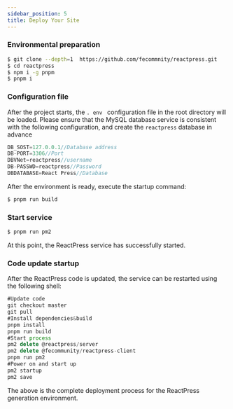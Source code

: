 ```yaml
---
sidebar_position: 5
title: Deploy Your Site
---
```


### Environmental preparation
```bash
$ git clone --depth=1  https://github.com/fecommnity/reactpress.git
$ cd reactpress
$ npm i -g pnpm
$ pnpm i
```

### Configuration file
After the project starts, the `. env ` configuration file in the root directory will be loaded. Please ensure that the MySQL database service is consistent with the following configuration, and create the ` reactpress ` database in advance

```js
DB_SOST=127.0.0.1//Database address
DB-PORT=3306//Port
DBVNet=reactpress//username
DB-PASSWD=reactpress//Password
DBDATABASE=React Press//Database
```
After the environment is ready, execute the startup command:
```bash
$ pnpm run build
```

### Start service
```bash
$ pnpm run pm2
```

At this point, the ReactPress service has successfully started.
### Code update startup

After the ReactPress code is updated, the service can be restarted using the following shell:

```js
#Update code
git checkout master
git pull
#Install dependencies&build
pnpm install
pnpm run build
#Start process
pm2 delete @reactpress/server
pm2 delete @fecommunity/reactpress-client
pnpm run pm2
#Power on and start up
pm2 startup
pm2 save
```
The above is the complete deployment process for the ReactPress generation environment.